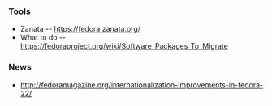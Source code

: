 ### Tools

* Zanata -- https://fedora.zanata.org/
* What to do -- https://fedoraproject.org/wiki/Software_Packages_To_Migrate

### News
* http://fedoramagazine.org/internationalization-improvements-in-fedora-22/

